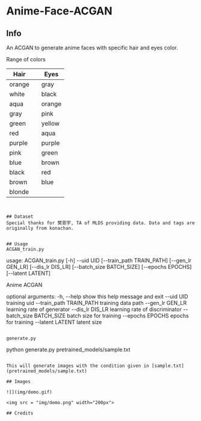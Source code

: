 # Anime-Face-ACGAN
## Info
An ACGAN to generate anime faces with specific hair and eyes color.

Range of colors

| Hair |   | Eyes  |
|------|---|-------|  
|orange|   | gray  |
|white |   | black |
|aqua  |   | orange|
|gray  |   | pink  |
|green |   | yellow|
|red   |   | aqua  |
|purple|   | purple|
|pink  |   | green |
|blue  |   | brown |
|black |   | red   |
|brown |   | blue  |
|blonde|   |       |

```


## Dataset
Special thanks for 樊恩宇, TA of MLDS providing data. Data and tags are originally from konachan.


## Usage
ACGAN_train.py

```
usage: ACGAN_train.py [-h] --uid UID [--train_path TRAIN_PATH]
                      [--gen_lr GEN_LR] [--dis_lr DIS_LR]
                      [--batch_size BATCH_SIZE] [--epochs EPOCHS]
                      [--latent LATENT]

Anime ACGAN

optional arguments:
  -h, --help            show this help message and exit
  --uid UID             training uid
  --train_path TRAIN_PATH
                        training data path
  --gen_lr GEN_LR       learning rate of generator
  --dis_lr DIS_LR       learning rate of discriminator
  --batch_size BATCH_SIZE
                        batch size for training
  --epochs EPOCHS       epochs for training
  --latent LATENT       latent size
```

generate.py

```
python generate.py pretrained_models/sample.txt
```

This will generate images with the condition given in [sample.txt](pretrained_models/sample.txt)

## Images

![](img/demo.gif)

<img src = "img/demo.png" width="200px">

## Credits



